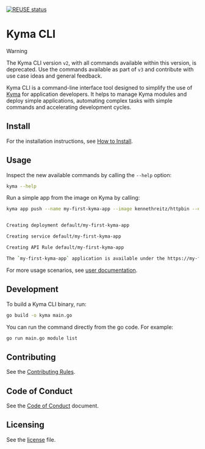 <!-- markdown-link-check-disable-next-line -->

[![REUSE status](https://api.reuse.software/badge/github.com/kyma-project/cli)](https://api.reuse.software/info/github.com/kyma-project/cli)

# Kyma CLI

> [!WARNING]
> The Kyma CLI version `v2`, with all commands available within this version, is deprecated. Use the commands available as part of `v3` and contribute with use case ideas and general feedback.

Kyma CLI is a command-line interface tool designed to simplify the use of [Kyma](https://github.com/kyma-project/kyma) for application developers. It helps to manage Kyma modules and deploy simple applications, automating complex tasks with simple commands and accelerating development cycles.

## Install

For the installation instructions, see [How to Install](./docs/user/README.md#how-to-install).

## Usage

Inspect the new available commands by calling the `--help` option:

```sh
kyma --help
```

Run a simple app from the image on Kyma by calling:

```sh
kyma app push --name my-first-kyma-app --image kennethreitz/httpbin --expose --container-port 80


Creating deployment default/my-first-kyma-app

Creating service default/my-first-kyma-app

Creating API Rule default/my-first-kyma-app

The `my-first-kyma-app` application is available under the https://my-first-kyma-app.{CLUSTER_DOMAIN}/ address
```

For more usage scenarios, see [user documentation](./docs/user/README.md).

## Development

To build a Kyma CLI binary, run:

```sh
go build -o kyma main.go
```

You can run the command directly from the go code. For example:

```sh
go run main.go module list
```

## Contributing
<!--- mandatory section - do not change this! --->

See the [Contributing Rules](CONTRIBUTING.md).

## Code of Conduct
<!--- mandatory section - do not change this! --->

See the [Code of Conduct](CODE_OF_CONDUCT.md) document.

## Licensing
<!--- mandatory section - do not change this! --->

See the [license](LICENSE) file.
